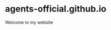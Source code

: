 # agents-official.github.io

<rect x="0" y="-2" width="155" height="30" style="stroke: none; fill: url(#gradient-557691449); mask: url(#sparkline-557691449)"></rect>

Welcome to my website
